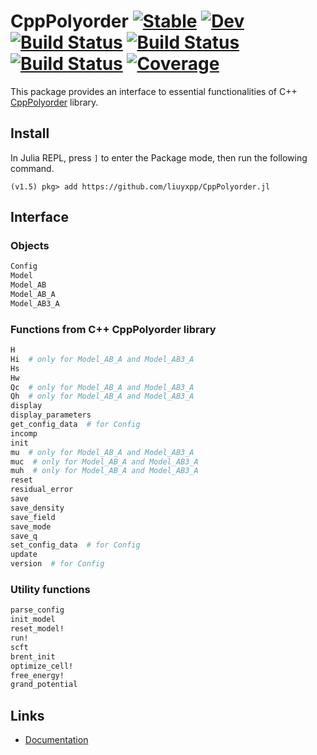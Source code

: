 # CppPolyorder [![Stable](https://img.shields.io/badge/docs-stable-blue.svg)](https://liuyxpp.github.io/CppPolyorder.jl/stable) [![Dev](https://img.shields.io/badge/docs-dev-blue.svg)](https://liuyxpp.github.io/CppPolyorder.jl/dev) [![Build Status](https://github.com/liuyxpp/CppPolyorder.jl/workflows/CI/badge.svg)](https://github.com/liuyxpp/CppPolyorder.jl/actions) [![Build Status](https://travis-ci.com/liuyxpp/CppPolyorder.jl.svg?branch=master)](https://travis-ci.com/liuyxpp/CppPolyorder.jl) [![Build Status](https://ci.appveyor.com/api/projects/status/github/liuyxpp/CppPolyorder.jl?svg=true)](https://ci.appveyor.com/project/liuyxpp/CppPolyorder-jl) [![Coverage](https://codecov.io/gh/liuyxpp/CppPolyorder.jl/branch/master/graph/badge.svg)](https://codecov.io/gh/liuyxpp/CppPolyorder.jl)

This package provides an interface to essential functionalities of C++ [CppPolyorder](https://github.com/liuyxpp/CppPolyorder) library.

## Install

In Julia REPL, press `]` to enter the Package mode, then run the following command.

```
(v1.5) pkg> add https://github.com/liuyxpp/CppPolyorder.jl
```

## Interface

### Objects

```julia
Config
Model
Model_AB
Model_AB_A
Model_AB3_A
```

### Functions from C++ CppPolyorder library

```julia
H
Hi  # only for Model_AB_A and Model_AB3_A
Hs
Hw
Qc  # only for Model_AB_A and Model_AB3_A
Qh  # only for Model_AB_A and Model_AB3_A
display
display_parameters
get_config_data  # for Config
incomp
init
mu  # only for Model_AB_A and Model_AB3_A
muc  # only for Model_AB_A and Model_AB3_A
muh  # only for Model_AB_A and Model_AB3_A
reset
residual_error
save
save_density
save_field
save_mode
save_q
set_config_data  # for Config
update
version  # for Config
```

### Utility functions

```julia
parse_config
init_model
reset_model!
run!
scft
brent_init
optimize_cell!
free_energy!
grand_potential
```

## Links

- [Documentation](https://liuyxpp.github.io/CppPolyorder.jl)